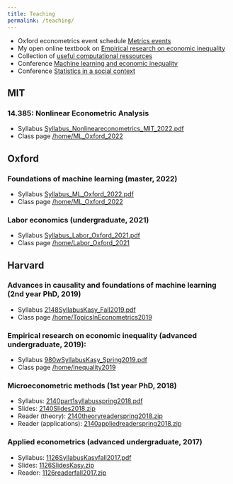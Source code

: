 ```yaml
---
title: Teaching
permalink: /teaching/
---
```


* Oxford econometrics event schedule [Metrics events](http://exovar.com/metrics/events.html)  
* My open online textbook on [Empirical research on economic inequality](http://inequalityresearch.net/) 
* Collection of [useful computational ressources](/home/computationlinks/)
* Conference [Machine learning and economic inequality](/home/ML_inequality_conference/)  
* Conference [Statistics in a social context](/home/StatisticsSocialConference/)  

## MIT

### 14.385: Nonlinear Econometric Analysis

* Syllabus [Syllabus_Nonlineareconometrics_MIT_2022.pdf](/home/files/teaching/Nonlineareconometrics_MIT_2022/Syllabus_Nonlineareconometrics_MIT_2022.pdf)  
* Class page [/home/ML_Oxford_2022](/home/Nonlineareconometrics_MIT_2022)  

## Oxford

### Foundations of machine learning  (master, 2022)
* Syllabus [Syllabus_ML_Oxford_2022.pdf](/home/files/teaching/ML_Oxford_2022/Syllabus_ML_Oxford_2022.pdf)
* Class page [/home/ML_Oxford_2022](/home/ML_Oxford_2022)

### Labor economics (undergraduate, 2021)
* Syllabus [Syllabus_Labor_Oxford_2021.pdf](/home/files/teaching/Labor_Oxford_2021/Syllabus_Labor_Oxford_2021.pdf)
* Class page [/home/Labor_Oxford_2021](/home/Labor_Oxford_2021)

## Harvard

### Advances in causality and foundations of machine learning  (2nd year PhD, 2019)
* Syllabus [2148SyllabusKasy_Fall2019.pdf](/home/files/teaching/TopicsEconometrics2019/2148SyllabusKasy_Fall2019.pdf)
* Class page [/home/TopicsInEconometrics2019](/home/TopicsInEconometrics2019)

### Empirical research on economic inequality (advanced undergraduate, 2019):
* Syllabus [980wSyllabusKasy_Spring2019.pdf](/home/files/teaching/Inequality2019/980wSyllabusKasy_Spring2019.pdf) 
* Class page [/home/Inequality2019](/home/Inequality2019)

### Microeconometric methods (1st year PhD, 2018)
* Syllabus: [2140part1syllabusspring2018.pdf](/home/files/teaching/MicroeconometricMethods/2140part1syllabusspring2018.pdf) 
* Slides: [2140Slides2018.zip](/home/files/teaching/MicroeconometricMethods/2140Slides2018.zip) 
* Reader (theory): [2140theoryreaderspring2018.zip](/home/files/teaching/MicroeconometricMethods/2140theoryreaderspring2018.zip) 
* Reader (applications): [2140appliedreaderspring2018.zip](/home/files/teaching/MicroeconometricMethods/2140appliedreaderspring2018.zip) 

<!-- ### Topics in econometrics (2nd year PhD, 2017)

* Syllabus: [2148syllabuskasy2017.pdf](/home/files/teaching/TopicsEconometrics/2148syllabuskasy2017.pdf) 
* Slides: [2148SlidesFall2017.zip](/home/files/teaching/TopicsEconometrics/2148SlidesFall2017.zip) 
* Reader: [2148readerfall2017.zip](/home/files/teaching/TopicsEconometrics/2148readerfall2017.zip)  -->


### Applied econometrics (advanced undergraduate, 2017)
* Syllabus: [1126SyllabusKasyfall2017.pdf](/home/files/teaching/AppliedEconometrics/1126SyllabusKasyfall2017.pdf) 
* Slides: [1126SlidesKasy.zip](/home/files/teaching/AppliedEconometrics/1126SlidesKasy.zip) 
* Reader: [1126readerfall2017.zip](/home/files/teaching/AppliedEconometrics/1126readerfall2017.zip) 
